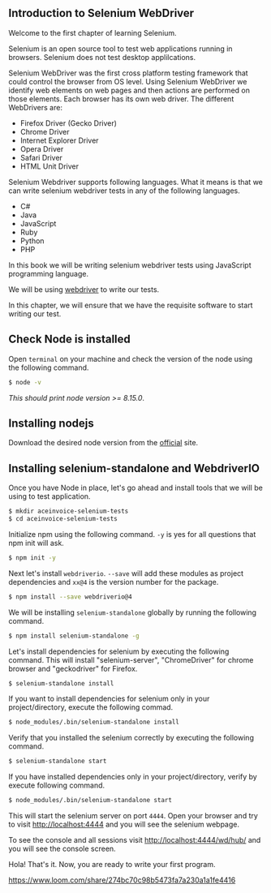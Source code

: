 ## Introduction to Selenium WebDriver

Welcome to the first chapter of learning Selenium. 

Selenium is an open source tool to test web applications running in browsers.
Selenium does not test desktop applilcations.


Selenium WebDriver was the first cross platform testing framework that could control the browser from OS level. 
Using Selenium WebDriver we identify web elements on web pages and then actions are performed on those elements.
Each browser has its own web driver. The different WebDrivers are:

* Firefox Driver (Gecko Driver)
* Chrome Driver
* Internet Explorer Driver
* Opera Driver
* Safari Driver
* HTML Unit Driver

Selenium Webdriver supports following languages. What it means is that we can
write selenium webdriver tests in any of the following languages.

* C#
* Java
* JavaScript
* Ruby
* Python
* PHP

In this book we will be writing selenium webdriver tests using JavaScript programming language.

We will be using [webdriver](https://www.selenium.dev/documentation/en/webdriver/) to write our tests.


In this chapter, we will ensure that we have the requisite software to start writing our test.


## Check Node is installed

Open `terminal` on your machine and check the version of the node using the following command.

```bash
$ node -v
```

_This should print node version >= 8.15.0_.

## Installing nodejs


Download the desired node version from the [official](https://nodejs.org/en/download) site.


## Installing selenium-standalone and WebdriverIO

Once you have Node in place, let's go ahead and install tools that we will be using to test application.


```bash
$ mkdir aceinvoice-selenium-tests
$ cd aceinvoice-selenium-tests
```

Initialize npm using the following command.
`-y` is yes for  all questions that npm init will ask.


```bash
$ npm init -y
```

Next let's install `webdriverio`.
`--save` will add these modules as project dependencies and `xx@4` is the version number for the package.

```bash
$ npm install --save webdriverio@4
```

We will be installing `selenium-standalone` globally by running the following command.

```bash
$ npm install selenium-standalone -g
```

Let's install dependencies for selenium by executing the following command.
This will install "selenium-server", "ChromeDriver" for chrome browser and "geckodriver" for Firefox.

```bash
$ selenium-standalone install
```

If you want to install dependencies for selenium only in your project/directory, execute the following commad.

```bash
$ node_modules/.bin/selenium-standalone install
```

Verify that you installed the selenium correctly by executing the following command.

```bash
$ selenium-standalone start
```

If you have installed dependencies only in your project/directory, verify by execute following command.

```bash
$ node_modules/.bin/selenium-standalone start
```

This will start the selenium server on port `4444`.
Open your browser and try to visit [http://localhost:4444](http://localhost:4444)
and you will see the selenium webpage.

To see the console and all sessions visit [http://localhost:4444/wd/hub/](http://localhost:4444/wd/hub/) and you will see the console screen.

Hola! That's it. Now, you are ready to write your first program.

https://www.loom.com/share/274bc70c98b5473fa7a230a1a1fe4416
